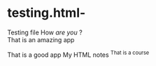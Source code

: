 # testing.html-
Testing file 
How <em> are you </em> ? <br>
That is an amazing app <br> <p>That is a good app 
 My HTML notes 
<sup>That is a course</sup></p>
